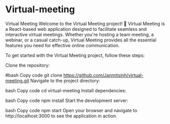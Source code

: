 # Virtual-meeting
Virtual Meeting Welcome to the Virtual Meeting project! 🎉  Virtual Meeting is a React-based web application designed to facilitate seamless and interactive virtual meetings. Whether you're hosting a team meeting, a webinar, or a casual catch-up, Virtual Meeting provides all the essential features you need for effective online communication.

To get started with the Virtual Meeting project, follow these steps:

Clone the repository:

#bash
Copy code
git clone https://github.com/Janmitsinh/virtual-meeting.git
Navigate to the project directory:

bash
Copy code
cd virtual-meeting
Install dependencies:

bash
Copy code
npm install
Start the development server:

bash
Copy code
npm start
Open your browser and navigate to http://localhost:3000 to see the application in action.
